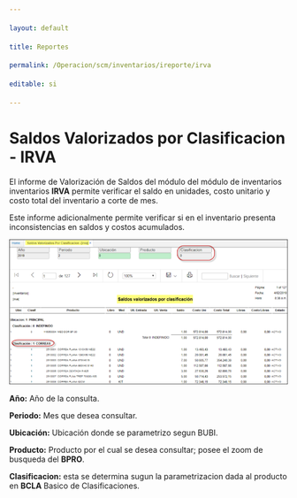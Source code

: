 ```yaml
---

layout: default

title: Reportes

permalink: /Operacion/scm/inventarios/ireporte/irva

editable: si

---
```




# Saldos Valorizados por Clasificacion - IRVA



El informe de Valorización de Saldos del módulo del módulo de inventarios inventarios **IRVA** permite verificar el saldo en unidades, costo unitario y costo total del inventario a corte de mes.  

Este informe adicionalmente permite verificar si en el inventario presenta inconsistencias en saldos y costos acumulados.  

  



![](irva1.png)  



**Año:** Año de la consulta.  

**Periodo:** Mes que desea consultar.  

**Ubicación:** Ubicación donde se parametrizo segun BUBI.  

**Producto:** Producto por el cual se desea consultar; posee el zoom de busqueda del **BPRO**.  

**Clasificacion:** esta se determina sugun la parametrizacion dada al producto en **BCLA** Basico de Clasificaciones.  



